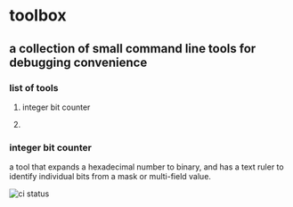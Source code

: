 # toolbox

## a collection of small command line tools for debugging convenience

### list of tools

1. integer bit counter

1. 


### integer bit counter

a tool that expands a hexadecimal number to binary, and has a text ruler to identify individual bits from a mask or multi-field value.

![ci status](https://github.com/jph425/toolbox/actions/workflows/ci.yaml/badge.svg)

